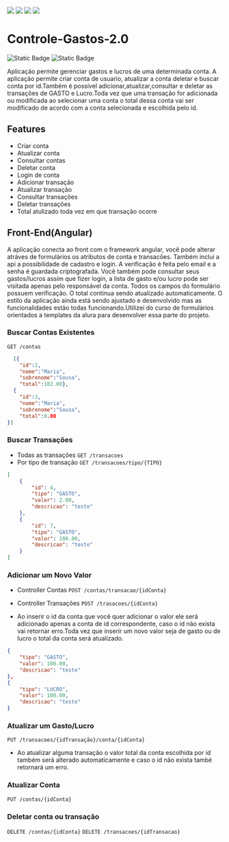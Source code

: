 <p>
  <img src="https://img.shields.io/badge/spring-%236DB33F.svg?style=for-the-badge&logo=spring&logoColor=white"/>
  <img src="https://img.shields.io/badge/java-%23ED8B00.svg?style=for-the-badge&logo=openjdk&logoColor=white"/>
  <img src="https://img.shields.io/badge/Postman-FF6C37?style=for-the-badge&logo=postman&logoColor=white"/>
  <img src="https://img.shields.io/badge/mysql-%2300f.svg?style=for-the-badge&logo=mysql&logoColor=white"/>
</p>

# Controle-Gastos-2.0
<img alt="Static Badge" src="https://img.shields.io/badge/Springboot-BackEnd Finalizado-darkgreen">
<img alt="Static Badge" src="https://img.shields.io/badge/Angular-FrontEnd Finalizado-darkgreen">

Aplicação permite gerenciar gastos e lucros de uma determinada conta. A aplicação permite criar conta de usuario, atualizar a conta deletar e buscar conta por id.Também é possível adicionar,atualizar,consultar e deletar as transações de GASTO e Lucro.Toda vez que uma transação for adicionada ou modificada ao selecionar uma conta o total dessa conta vai ser modificado de acordo com a conta selecionada e escolhida pelo id.

## Features
- Criar conta
- Atualizar conta
- Consultar contas
- Deletar conta
- Login de conta
- Adicionar transação
- Atualizar transação
- Consultar transações
- Deletar transações
- Total atulizado toda vez em que transação ocorre

## Front-End(Angular)
A aplicação conecta ao front com o framework angular, você pode alterar atráves de formulários
os atributos de conta e transacões. Também inclui a api a possibilidade de cadastro e login. A verificação é 
feita pelo email e a senha é guardada criptografada. Você também pode consultar seus gastos/lucros assim que fizer login,
a lista de gasto e/ou lucro pode ser visitada apenas pelo responsável da conta. Todos os campos do formulário possuem verificação. O total continua sendo atualizado automaticamente.
O estilo da aplicação ainda está sendo ajustado e desenvolvido mas as funcionalidades estão todas funcionando.Utilizei do curso de formulários
orientados a templates da alura para desenvolver essa parte do projeto.
  
### Buscar Contas Existentes
``GET /contas``

```json 
  [{
    "id":2,
    "nome":"Maria",
    "sobrenome":"Sousa",
    "total":102.00},
  {
    "id":3,
    "nome":"Maria",
    "sobrenome":"Sousa",
    "total":0.00
}] 
```

### Buscar Transações
- Todas as transações ``GET /transacoes``
- Por tipo de transação ``GET /transacoes/tipo/{TIPO}``
```JSON 
[
    {
        "id": 4,
        "tipo": "GASTO",
        "valor": 2.00,
        "descricao": "teste"
    },
    {
        "id": 7,
        "tipo": "GASTO",
        "valor": 100.00,
        "descricao": "teste"
    }
]
```
### Adicionar um Novo Valor

- Controller Contas
``POST /contas/transacao/{idConta}``
- Controller Transações
``POST /trasacoes/{idConta}``

- Ao inserir o id da conta que você quer adicionar o valor ele será adicionado apenas a conta de id correspondente, caso o id não exista vai retornar erro.Toda vez que inserir um novo valor seja de gasto ou de lucro o total da conta será atualizado. 

```json 
{
    "tipo": "GASTO",
    "valor": 100.00,
    "descricao": "teste"
},
{
    "tipo": "LUCRO",
    "valor": 100.00,
    "descricao": "teste"
}
```

### Atualizar um Gasto/Lucro
``PUT /transacoes/{idTransação}/conta/{idConta}``

- Ao atualizar alguma transação o valor total da conta escolhida por id também será alterado automaticamente e caso o id não exista també retornará um erro.

### Atualizar Conta
``PUT /contas/{idConta}``

### Deletar conta ou transação
``DELETE /contas/{idConta}``
``DELETE /transacoes/{idTransacao}``




